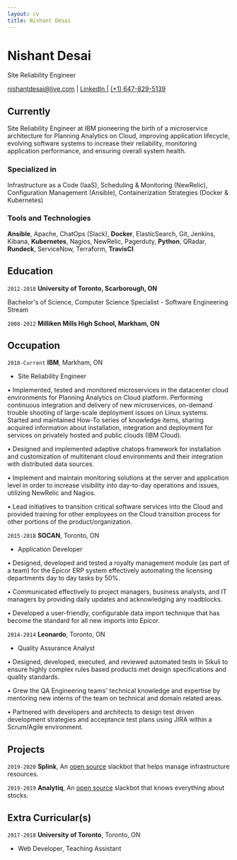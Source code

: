 ```yaml
---
layout: cv
title: Nishant Desai
---
```

# Nishant Desai
Site Reliability Engineer

<div id="webaddress">
  <a href="nishantdesai@live.com">nishantdesai@live.com</a>
| <a href="https://www.linkedin.com/in/nishant-desai/">LinkedIn |</a>
  <a href="">(+1) 647-829-5139</a>
</div>


## Currently

Site Reliability Engineer at IBM pioneering the birth of a microservice architecture for Planning Analytics on Cloud, improving application lifecycle, evolving software systems to increase their reliability, monitoring application performance, and ensuring overall system health. 

### Specialized in

Infrastructure as a Code (IaaS), Scheduling & Monitoring (NewRelic), Configuration Management (Ansible), Containerization Strategies (Docker & Kubernetes)

### Tools and Technologies

**Ansible**, Apache, ChatOps (Slack), **Docker**, ElasticSearch, Git, Jenkins, Kibana, **Kubernetes**, Nagios, NewRelic, Pagerduty, **Python**, QRadar, **Rundeck**, ServiceNow, Terraform, **TravisCI**


## Education

`2012-2018`
__University of Toronto, Scarborough, ON__

Bachelor's of Science, Computer Science Specialist - Software Engineering Stream

`2008-2012`
__Milliken Mills High School, Markham, ON__

## Occupation

`2018-Current`
__IBM__, Markham, ON

- Site Reliability Engineer

• Implemented, tested and monitored microservices in the datacenter cloud environments for Planning Analytics on Cloud platform. Performing continuous integration and delivery of new microservices, on-demand trouble shooting of large-scale deployment issues on Linux systems. Started and maintained How-To series of knowledge items, sharing acquired information about installation, integration and deployment for services on privately hosted and public clouds (IBM Cloud).

• Designed and implemented adaptive chatops framework for installation and customization of multitenant cloud environments and their integration with distributed data sources.

• Implement and maintain monitoring solutions at the server and application level in order to increase visibility into day-to-day operations and issues, utilizing NewRelic and Nagios. 

• Lead initiatives to transition critical software services into the Cloud and provided training for other employees on the Cloud transition process for other portions of the product/organization.

`2015-2018`
__SOCAN__, Toronto, ON

- Application Developer

• Designed, developed and tested a royalty management module (as part of a team) for the Epicor ERP system effectively automating the licensing departments day to day tasks by 50%.

• Communicated effectively to project managers, business analysts, and IT managers by providing daily updates and acknowledging any roadblocks.

• Developed a user-friendly, configurable data import technique that has become the standard for all new imports into Epicor.

`2014-2014`
__Leonardo__, Toronto, ON

- Quality Assurance Analyst

• Designed, developed, executed, and reviewed automated tests in Sikuli to ensure highly complex rules based products met design specifications and quality standards.

• Grew the QA Engineering teams' technical knowledge and expertise by mentoring new interns of the team on technical and domain related areas. 

• Partnered with developers and architects to design test driven development strategies and acceptance test plans using JIRA within a Scrum/Agile environment.

## Projects
`2019-2020`
__Splink__, An [open source](https://github.com/desainis/splink) slackbot that helps manage infrastructure resources. 

`2019-2019`
__Analytiq__, An [open source](https://github.com/desainis/analytiq) slackbot that knows everything about stocks. 

## Extra Curricular(s)

`2017-2018`
__University of Toronto__, Toronto, ON

- Web Developer, Teaching Assistant